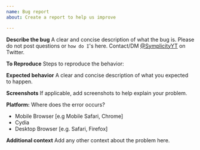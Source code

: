 ```yaml
---
name: Bug report
about: Create a report to help us improve

---
```


**Describe the bug**
A clear and concise description of what the bug is.
Please do not post questions or `how do I`'s here. Contact/DM [@SymplicityYT](http://twitter.com/symplicityyt) on Twitter.

**To Reproduce**
Steps to reproduce the behavior:

**Expected behavior**
A clear and concise description of what you expected to happen.

**Screenshots**
If applicable, add screenshots to help explain your problem.

**Platform:**
Where does the error occurs?
 - Mobile Browser [e.g Mobile Safari, Chrome]
 - Cydia
 - Desktop Browser [e.g. Safari, Firefox]

**Additional context**
Add any other context about the problem here.
